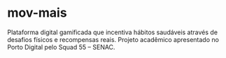 # mov-mais
Plataforma digital gamificada que incentiva hábitos saudáveis através de desafios físicos e recompensas reais. Projeto acadêmico apresentado no Porto Digital pelo Squad 55 – SENAC.
